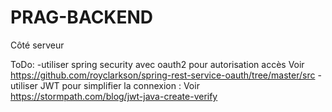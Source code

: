 # PRAG-BACKEND
Côté serveur

ToDo:
-utiliser spring security avec oauth2 pour autorisation accès
Voir https://github.com/royclarkson/spring-rest-service-oauth/tree/master/src
-utiliser JWT pour simplifier la connexion :
Voir https://stormpath.com/blog/jwt-java-create-verify
